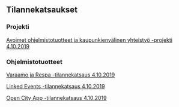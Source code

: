 ## Tilannekatsaukset

### Projekti
[Avoimet ohjelmistotuotteet ja kaupunkienvälinen yhteistyö -projekti 4.10.2019](https://drive.google.com/open?id=1xxt0zalFFRd1XuIKSCdKXdX8d6fIO1jN)

### Ohjelmistotuotteet

[Varaamo ja Respa -tilannekatsaus 4.10.2019](https://drive.google.com/open?id=1N-B1gkrZCOoGlEQ5DVCOh-2KxM8FJLPA)

[Linked Events -tilannekatsaus 4.10.2019](https://drive.google.com/open?id=1WO0Rp8bI-49BsD3cE2fp86S4UcfLym-r)

[Open City App -tilannekatsaus 4.10.2019](https://drive.google.com/open?id=1k6Rp442jmIxe4Hvj33JHQf2zL5F0smb1)
